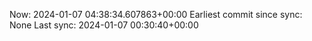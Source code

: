 Now: 2024-01-07 04:38:34.607863+00:00 Earliest commit since sync: None Last sync: 2024-01-07 00:30:40+00:00
